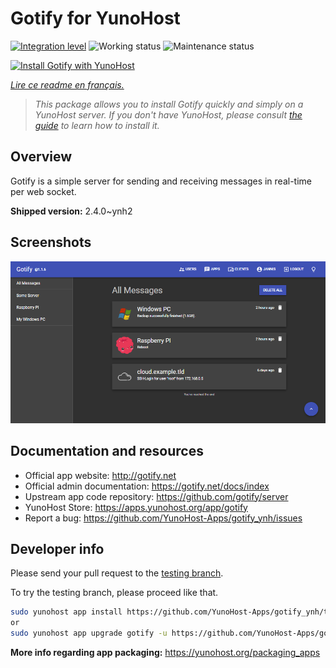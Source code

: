 <!--
N.B.: This README was automatically generated by https://github.com/YunoHost/apps/tree/master/tools/readme_generator
It shall NOT be edited by hand.
-->

# Gotify for YunoHost

[![Integration level](https://dash.yunohost.org/integration/gotify.svg)](https://dash.yunohost.org/appci/app/gotify) ![Working status](https://ci-apps.yunohost.org/ci/badges/gotify.status.svg) ![Maintenance status](https://ci-apps.yunohost.org/ci/badges/gotify.maintain.svg)

[![Install Gotify with YunoHost](https://install-app.yunohost.org/install-with-yunohost.svg)](https://install-app.yunohost.org/?app=gotify)

*[Lire ce readme en français.](./README_fr.md)*

> *This package allows you to install Gotify quickly and simply on a YunoHost server.
If you don't have YunoHost, please consult [the guide](https://yunohost.org/#/install) to learn how to install it.*

## Overview

Gotify is a simple server for sending and receiving messages in real-time per web socket.


**Shipped version:** 2.4.0~ynh2

## Screenshots

![Screenshot of Gotify](./doc/screenshots/ui.png)

## Documentation and resources

* Official app website: <http://gotify.net>
* Official admin documentation: <https://gotify.net/docs/index>
* Upstream app code repository: <https://github.com/gotify/server>
* YunoHost Store: <https://apps.yunohost.org/app/gotify>
* Report a bug: <https://github.com/YunoHost-Apps/gotify_ynh/issues>

## Developer info

Please send your pull request to the [testing branch](https://github.com/YunoHost-Apps/gotify_ynh/tree/testing).

To try the testing branch, please proceed like that.

``` bash
sudo yunohost app install https://github.com/YunoHost-Apps/gotify_ynh/tree/testing --debug
or
sudo yunohost app upgrade gotify -u https://github.com/YunoHost-Apps/gotify_ynh/tree/testing --debug
```

**More info regarding app packaging:** <https://yunohost.org/packaging_apps>